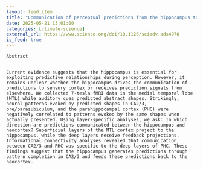 ```yaml
---
layout: feed_item
title: "Communication of perceptual predictions from the hippocampus to the deep layers of the parahippocampal cortex | Science Advances"
date: 2025-05-21 13:01:00
categories: [climate-science]
external_url: https://www.science.org/doi/10.1126/sciadv.ads4970
is_feed: true
---
```



 
  
   
    Abstract
   
   
    Current evidence suggests that the hippocampus is essential for exploiting predictive relationships during perception. However, it remains unclear whether the hippocampus drives the communication of predictions to sensory cortex or receives prediction signals from elsewhere. We collected 7-tesla fMRI data in the medial temporal lobe (MTL) while auditory cues predicted abstract shapes. Strikingly, neural patterns evoked by predicted shapes in CA2/3, pre/parasubiculum, and the parahippocampal cortex (PHC) were negatively correlated to patterns evoked by the same shapes when actually presented. Using layer-specific analyses, we ask: In which direction are predictions communicated between the hippocampus and neocortex? Superficial layers of the MTL cortex project to the hippocampus, while the deep layers receive feedback projections. Informational connectivity analyses revealed that communication between CA2/3 and PHC was specific to the deep layers of PHC. These findings suggest that the hippocampus generates predictions through pattern completion in CA2/3 and feeds these predictions back to the neocortex.
   
  
 


